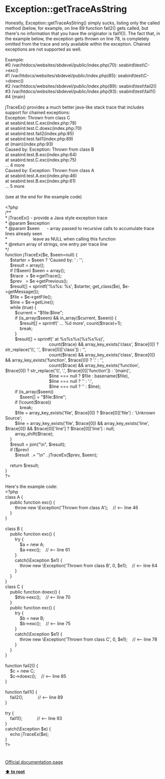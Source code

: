# Exception::getTraceAsString




<div class="phpcode"><span class="html">
Honestly, Exception::getTraceAsString() simply sucks, listing only the called method (below, for example, on line 89 function fail2() gets called, but there&apos;s no information that you have the originator is fail1()). The fact that, in the example below, the exception gets thrown on line 78, is completely omitted from the trace and only available within the exception. Chained exceptions are not supported as well.<br><br>Example:<br>#0 /var/htdocs/websites/sbdevel/public/index.php(70): seabird\test\C-&gt;exc()<br>#1 /var/htdocs/websites/sbdevel/public/index.php(85): seabird\test\C-&gt;doexc()<br>#2 /var/htdocs/websites/sbdevel/public/index.php(89): seabird\test\fail2()<br>#3 /var/htdocs/websites/sbdevel/public/index.php(93): seabird\test\fail1()<br>#4 {main}<br><br>jTraceEx() provides a much better java-like stack trace that includes support for chained exceptions:<br>Exception: Thrown from class C<br> at seabird.test.C.exc(index.php:78)<br> at seabird.test.C.doexc(index.php:70)<br> at seabird.test.fail2(index.php:85)<br> at seabird.test.fail1(index.php:89)<br> at (main)(index.php:93)<br>Caused by: Exception: Thrown from class B<br> at seabird.test.B.exc(index.php:64)<br> at seabird.test.C.exc(index.php:75)<br> ... 4 more<br>Caused by: Exception: Thrown from class A<br> at seabird.test.A.exc(index.php:46)<br> at seabird.test.B.exc(index.php:61)<br> ... 5 more<br><br>(see at the end for the example code)<br> <br> <span class="default">&lt;?php<br> </span><span class="comment">/**<br> * jTraceEx() - provide a Java style exception trace<br> * @param $exception<br> * @param $seen&#xA0; &#xA0; &#xA0; - array passed to recursive calls to accumulate trace lines already seen<br> *&#xA0; &#xA0; &#xA0; &#xA0; &#xA0; &#xA0; &#xA0; &#xA0; &#xA0; &#xA0;&#xA0; leave as NULL when calling this function<br> * @return array of strings, one entry per trace line<br> */<br></span><span class="keyword">function </span><span class="default">jTraceEx</span><span class="keyword">(</span><span class="default">$e</span><span class="keyword">, </span><span class="default">$seen</span><span class="keyword">=</span><span class="default">null</span><span class="keyword">) {<br>&#xA0; &#xA0; </span><span class="default">$starter </span><span class="keyword">= </span><span class="default">$seen </span><span class="keyword">? </span><span class="string">&apos;Caused by: &apos; </span><span class="keyword">: </span><span class="string">&apos;&apos;</span><span class="keyword">;<br>&#xA0; &#xA0; </span><span class="default">$result </span><span class="keyword">= array();<br>&#xA0; &#xA0; if (!</span><span class="default">$seen</span><span class="keyword">) </span><span class="default">$seen </span><span class="keyword">= array();<br>&#xA0; &#xA0; </span><span class="default">$trace&#xA0; </span><span class="keyword">= </span><span class="default">$e</span><span class="keyword">-&gt;</span><span class="default">getTrace</span><span class="keyword">();<br>&#xA0; &#xA0; </span><span class="default">$prev&#xA0;&#xA0; </span><span class="keyword">= </span><span class="default">$e</span><span class="keyword">-&gt;</span><span class="default">getPrevious</span><span class="keyword">();<br>&#xA0; &#xA0; </span><span class="default">$result</span><span class="keyword">[] = </span><span class="default">sprintf</span><span class="keyword">(</span><span class="string">&apos;%s%s: %s&apos;</span><span class="keyword">, </span><span class="default">$starter</span><span class="keyword">, </span><span class="default">get_class</span><span class="keyword">(</span><span class="default">$e</span><span class="keyword">), </span><span class="default">$e</span><span class="keyword">-&gt;</span><span class="default">getMessage</span><span class="keyword">());<br>&#xA0; &#xA0; </span><span class="default">$file </span><span class="keyword">= </span><span class="default">$e</span><span class="keyword">-&gt;</span><span class="default">getFile</span><span class="keyword">();<br>&#xA0; &#xA0; </span><span class="default">$line </span><span class="keyword">= </span><span class="default">$e</span><span class="keyword">-&gt;</span><span class="default">getLine</span><span class="keyword">();<br>&#xA0; &#xA0; while (</span><span class="default">true</span><span class="keyword">) {<br>&#xA0; &#xA0; &#xA0; &#xA0; </span><span class="default">$current </span><span class="keyword">= </span><span class="string">&quot;</span><span class="default">$file</span><span class="string">:</span><span class="default">$line</span><span class="string">&quot;</span><span class="keyword">;<br>&#xA0; &#xA0; &#xA0; &#xA0; if (</span><span class="default">is_array</span><span class="keyword">(</span><span class="default">$seen</span><span class="keyword">) &amp;&amp; </span><span class="default">in_array</span><span class="keyword">(</span><span class="default">$current</span><span class="keyword">, </span><span class="default">$seen</span><span class="keyword">)) {<br>&#xA0; &#xA0; &#xA0; &#xA0; &#xA0; &#xA0; </span><span class="default">$result</span><span class="keyword">[] = </span><span class="default">sprintf</span><span class="keyword">(</span><span class="string">&apos; ... %d more&apos;</span><span class="keyword">, </span><span class="default">count</span><span class="keyword">(</span><span class="default">$trace</span><span class="keyword">)+</span><span class="default">1</span><span class="keyword">);<br>&#xA0; &#xA0; &#xA0; &#xA0; &#xA0; &#xA0; break;<br>&#xA0; &#xA0; &#xA0; &#xA0; }<br>&#xA0; &#xA0; &#xA0; &#xA0; </span><span class="default">$result</span><span class="keyword">[] = </span><span class="default">sprintf</span><span class="keyword">(</span><span class="string">&apos; at %s%s%s(%s%s%s)&apos;</span><span class="keyword">,<br>&#xA0; &#xA0; &#xA0; &#xA0; &#xA0; &#xA0; &#xA0; &#xA0; &#xA0; &#xA0; &#xA0; &#xA0; &#xA0; &#xA0; &#xA0; &#xA0; &#xA0; &#xA0; </span><span class="default">count</span><span class="keyword">(</span><span class="default">$trace</span><span class="keyword">) &amp;&amp; </span><span class="default">array_key_exists</span><span class="keyword">(</span><span class="string">&apos;class&apos;</span><span class="keyword">, </span><span class="default">$trace</span><span class="keyword">[</span><span class="default">0</span><span class="keyword">]) ? </span><span class="default">str_replace</span><span class="keyword">(</span><span class="string">&apos;\\&apos;</span><span class="keyword">, </span><span class="string">&apos;.&apos;</span><span class="keyword">, </span><span class="default">$trace</span><span class="keyword">[</span><span class="default">0</span><span class="keyword">][</span><span class="string">&apos;class&apos;</span><span class="keyword">]) : </span><span class="string">&apos;&apos;</span><span class="keyword">,<br>&#xA0; &#xA0; &#xA0; &#xA0; &#xA0; &#xA0; &#xA0; &#xA0; &#xA0; &#xA0; &#xA0; &#xA0; &#xA0; &#xA0; &#xA0; &#xA0; &#xA0; &#xA0; </span><span class="default">count</span><span class="keyword">(</span><span class="default">$trace</span><span class="keyword">) &amp;&amp; </span><span class="default">array_key_exists</span><span class="keyword">(</span><span class="string">&apos;class&apos;</span><span class="keyword">, </span><span class="default">$trace</span><span class="keyword">[</span><span class="default">0</span><span class="keyword">]) &amp;&amp; </span><span class="default">array_key_exists</span><span class="keyword">(</span><span class="string">&apos;function&apos;</span><span class="keyword">, </span><span class="default">$trace</span><span class="keyword">[</span><span class="default">0</span><span class="keyword">]) ? </span><span class="string">&apos;.&apos; </span><span class="keyword">: </span><span class="string">&apos;&apos;</span><span class="keyword">,<br>&#xA0; &#xA0; &#xA0; &#xA0; &#xA0; &#xA0; &#xA0; &#xA0; &#xA0; &#xA0; &#xA0; &#xA0; &#xA0; &#xA0; &#xA0; &#xA0; &#xA0; &#xA0; </span><span class="default">count</span><span class="keyword">(</span><span class="default">$trace</span><span class="keyword">) &amp;&amp; </span><span class="default">array_key_exists</span><span class="keyword">(</span><span class="string">&apos;function&apos;</span><span class="keyword">, </span><span class="default">$trace</span><span class="keyword">[</span><span class="default">0</span><span class="keyword">]) ? </span><span class="default">str_replace</span><span class="keyword">(</span><span class="string">&apos;\\&apos;</span><span class="keyword">, </span><span class="string">&apos;.&apos;</span><span class="keyword">, </span><span class="default">$trace</span><span class="keyword">[</span><span class="default">0</span><span class="keyword">][</span><span class="string">&apos;function&apos;</span><span class="keyword">]) : </span><span class="string">&apos;(main)&apos;</span><span class="keyword">,<br>&#xA0; &#xA0; &#xA0; &#xA0; &#xA0; &#xA0; &#xA0; &#xA0; &#xA0; &#xA0; &#xA0; &#xA0; &#xA0; &#xA0; &#xA0; &#xA0; &#xA0; &#xA0; </span><span class="default">$line </span><span class="keyword">=== </span><span class="default">null </span><span class="keyword">? </span><span class="default">$file </span><span class="keyword">: </span><span class="default">basename</span><span class="keyword">(</span><span class="default">$file</span><span class="keyword">),<br>&#xA0; &#xA0; &#xA0; &#xA0; &#xA0; &#xA0; &#xA0; &#xA0; &#xA0; &#xA0; &#xA0; &#xA0; &#xA0; &#xA0; &#xA0; &#xA0; &#xA0; &#xA0; </span><span class="default">$line </span><span class="keyword">=== </span><span class="default">null </span><span class="keyword">? </span><span class="string">&apos;&apos; </span><span class="keyword">: </span><span class="string">&apos;:&apos;</span><span class="keyword">,<br>&#xA0; &#xA0; &#xA0; &#xA0; &#xA0; &#xA0; &#xA0; &#xA0; &#xA0; &#xA0; &#xA0; &#xA0; &#xA0; &#xA0; &#xA0; &#xA0; &#xA0; &#xA0; </span><span class="default">$line </span><span class="keyword">=== </span><span class="default">null </span><span class="keyword">? </span><span class="string">&apos;&apos; </span><span class="keyword">: </span><span class="default">$line</span><span class="keyword">);<br>&#xA0; &#xA0; &#xA0; &#xA0; if (</span><span class="default">is_array</span><span class="keyword">(</span><span class="default">$seen</span><span class="keyword">))<br>&#xA0; &#xA0; &#xA0; &#xA0; &#xA0; &#xA0; </span><span class="default">$seen</span><span class="keyword">[] = </span><span class="string">&quot;</span><span class="default">$file</span><span class="string">:</span><span class="default">$line</span><span class="string">&quot;</span><span class="keyword">;<br>&#xA0; &#xA0; &#xA0; &#xA0; if (!</span><span class="default">count</span><span class="keyword">(</span><span class="default">$trace</span><span class="keyword">))<br>&#xA0; &#xA0; &#xA0; &#xA0; &#xA0; &#xA0; break;<br>&#xA0; &#xA0; &#xA0; &#xA0; </span><span class="default">$file </span><span class="keyword">= </span><span class="default">array_key_exists</span><span class="keyword">(</span><span class="string">&apos;file&apos;</span><span class="keyword">, </span><span class="default">$trace</span><span class="keyword">[</span><span class="default">0</span><span class="keyword">]) ? </span><span class="default">$trace</span><span class="keyword">[</span><span class="default">0</span><span class="keyword">][</span><span class="string">&apos;file&apos;</span><span class="keyword">] : </span><span class="string">&apos;Unknown Source&apos;</span><span class="keyword">;<br>&#xA0; &#xA0; &#xA0; &#xA0; </span><span class="default">$line </span><span class="keyword">= </span><span class="default">array_key_exists</span><span class="keyword">(</span><span class="string">&apos;file&apos;</span><span class="keyword">, </span><span class="default">$trace</span><span class="keyword">[</span><span class="default">0</span><span class="keyword">]) &amp;&amp; </span><span class="default">array_key_exists</span><span class="keyword">(</span><span class="string">&apos;line&apos;</span><span class="keyword">, </span><span class="default">$trace</span><span class="keyword">[</span><span class="default">0</span><span class="keyword">]) &amp;&amp; </span><span class="default">$trace</span><span class="keyword">[</span><span class="default">0</span><span class="keyword">][</span><span class="string">&apos;line&apos;</span><span class="keyword">] ? </span><span class="default">$trace</span><span class="keyword">[</span><span class="default">0</span><span class="keyword">][</span><span class="string">&apos;line&apos;</span><span class="keyword">] : </span><span class="default">null</span><span class="keyword">;<br>&#xA0; &#xA0; &#xA0; &#xA0; </span><span class="default">array_shift</span><span class="keyword">(</span><span class="default">$trace</span><span class="keyword">);<br>&#xA0; &#xA0; }<br>&#xA0; &#xA0; </span><span class="default">$result </span><span class="keyword">= </span><span class="default">join</span><span class="keyword">(</span><span class="string">&quot;\n&quot;</span><span class="keyword">, </span><span class="default">$result</span><span class="keyword">);<br>&#xA0; &#xA0; if (</span><span class="default">$prev</span><span class="keyword">)<br>&#xA0; &#xA0; &#xA0; &#xA0; </span><span class="default">$result&#xA0; </span><span class="keyword">.= </span><span class="string">&quot;\n&quot; </span><span class="keyword">. </span><span class="default">jTraceEx</span><span class="keyword">(</span><span class="default">$prev</span><span class="keyword">, </span><span class="default">$seen</span><span class="keyword">);<br><br>&#xA0; &#xA0; return </span><span class="default">$result</span><span class="keyword">;<br>}<br></span><span class="default">?&gt;<br></span><br>Here&apos;s the example code:<br><span class="default">&lt;?php<br></span><span class="keyword">class </span><span class="default">A </span><span class="keyword">{<br>&#xA0; &#xA0; public function </span><span class="default">exc</span><span class="keyword">() {<br>&#xA0; &#xA0; &#xA0; &#xA0; throw new \</span><span class="default">Exception</span><span class="keyword">(</span><span class="string">&apos;Thrown from class A&apos;</span><span class="keyword">);&#xA0; &#xA0; </span><span class="comment">// &lt;-- line 46<br>&#xA0; &#xA0; </span><span class="keyword">}<br>}<br><br>class </span><span class="default">B </span><span class="keyword">{<br>&#xA0; &#xA0; public function </span><span class="default">exc</span><span class="keyword">() {<br>&#xA0; &#xA0; &#xA0; &#xA0; try {<br>&#xA0; &#xA0; &#xA0; &#xA0; &#xA0; &#xA0; </span><span class="default">$a </span><span class="keyword">= new </span><span class="default">A</span><span class="keyword">;<br>&#xA0; &#xA0; &#xA0; &#xA0; &#xA0; &#xA0; </span><span class="default">$a</span><span class="keyword">-&gt;</span><span class="default">exc</span><span class="keyword">();&#xA0; &#xA0; </span><span class="comment">// &lt;-- line 61<br>&#xA0; &#xA0; &#xA0; &#xA0; </span><span class="keyword">}<br>&#xA0; &#xA0; &#xA0; &#xA0; catch(\</span><span class="default">Exception $e1</span><span class="keyword">) {<br>&#xA0; &#xA0; &#xA0; &#xA0; &#xA0; &#xA0; throw new \</span><span class="default">Exception</span><span class="keyword">(</span><span class="string">&apos;Thrown from class B&apos;</span><span class="keyword">, </span><span class="default">0</span><span class="keyword">, </span><span class="default">$e1</span><span class="keyword">);&#xA0; &#xA0; </span><span class="comment">// &lt;-- line 64<br>&#xA0; &#xA0; &#xA0; &#xA0; </span><span class="keyword">}<br>&#xA0; &#xA0; }<br>}<br>class </span><span class="default">C </span><span class="keyword">{<br>&#xA0; &#xA0; public function </span><span class="default">doexc</span><span class="keyword">() {<br>&#xA0; &#xA0; &#xA0; &#xA0; </span><span class="default">$this</span><span class="keyword">-&gt;</span><span class="default">exc</span><span class="keyword">();&#xA0; &#xA0; </span><span class="comment">// &lt;-- line 70<br>&#xA0; &#xA0; </span><span class="keyword">}<br>&#xA0; &#xA0; public function </span><span class="default">exc</span><span class="keyword">() {<br>&#xA0; &#xA0; &#xA0; &#xA0; try {<br>&#xA0; &#xA0; &#xA0; &#xA0; &#xA0; &#xA0; </span><span class="default">$b </span><span class="keyword">= new </span><span class="default">B</span><span class="keyword">;<br>&#xA0; &#xA0; &#xA0; &#xA0; &#xA0; &#xA0; </span><span class="default">$b</span><span class="keyword">-&gt;</span><span class="default">exc</span><span class="keyword">();&#xA0; &#xA0; </span><span class="comment">// &lt;-- line 75<br>&#xA0; &#xA0; &#xA0; &#xA0; </span><span class="keyword">}<br>&#xA0; &#xA0; &#xA0; &#xA0; catch(\</span><span class="default">Exception $e1</span><span class="keyword">) {<br>&#xA0; &#xA0; &#xA0; &#xA0; &#xA0; &#xA0; throw new \</span><span class="default">Exception</span><span class="keyword">(</span><span class="string">&apos;Thrown from class C&apos;</span><span class="keyword">, </span><span class="default">0</span><span class="keyword">, </span><span class="default">$e1</span><span class="keyword">);&#xA0; &#xA0; </span><span class="comment">// &lt;-- line 78<br>&#xA0; &#xA0; &#xA0; &#xA0; </span><span class="keyword">}<br>&#xA0; &#xA0; }<br>}<br><br>function </span><span class="default">fail2</span><span class="keyword">() {<br>&#xA0; &#xA0; </span><span class="default">$c </span><span class="keyword">= new </span><span class="default">C</span><span class="keyword">;<br>&#xA0; &#xA0; </span><span class="default">$c</span><span class="keyword">-&gt;</span><span class="default">doexc</span><span class="keyword">();&#xA0; &#xA0; </span><span class="comment">// &lt;-- line 85<br></span><span class="keyword">}<br><br>function </span><span class="default">fail1</span><span class="keyword">() {<br>&#xA0; &#xA0; </span><span class="default">fail2</span><span class="keyword">();&#xA0; &#xA0; &#xA0; &#xA0; &#xA0; &#xA0; </span><span class="comment">// &lt;-- line 89<br></span><span class="keyword">}<br><br>try {<br>&#xA0; &#xA0; </span><span class="default">fail1</span><span class="keyword">();&#xA0; &#xA0; &#xA0; &#xA0; &#xA0; &#xA0; </span><span class="comment">// &lt;-- line 93<br></span><span class="keyword">}<br>catch(\</span><span class="default">Exception $e</span><span class="keyword">) {<br>&#xA0; &#xA0; echo </span><span class="default">jTraceEx</span><span class="keyword">(</span><span class="default">$e</span><span class="keyword">);<br>}<br></span><span class="default">?&gt;</span>
</span>
</div>
  

#

[Official documentation page](https://www.php.net/manual/en/exception.gettraceasstring.php)

**[⬆ to root](/)**